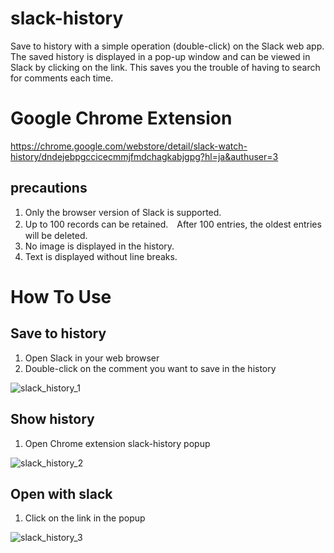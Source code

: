 # slack-history
Save to history with a simple operation (double-click) on the Slack web app.
The saved history is displayed in a pop-up window and can be viewed in Slack by clicking on the link.
This saves you the trouble of having to search for comments each time.

# Google Chrome Extension
https://chrome.google.com/webstore/detail/slack-watch-history/dndejebpgccicecmmjfmdchagkabjgpg?hl=ja&authuser=3

## precautions
1. Only the browser version of Slack is supported.
2. Up to 100 records can be retained.　After 100 entries, the oldest entries will be deleted.
3. No image is displayed in the history.
4. Text is displayed without line breaks.

# How To Use
## Save to history
1. Open Slack in your web browser
2. Double-click on the comment you want to save in the history

![slack_history_1](https://user-images.githubusercontent.com/31529905/193101958-90e45397-81f1-4035-8e15-d9fb2c3f6041.png)

## Show history

1. Open Chrome extension slack-history popup

![slack_history_2](https://user-images.githubusercontent.com/31529905/193102009-3c2909b2-828c-4658-a997-748906e7ef68.png)


## Open with slack

1. Click on the link in the popup

![slack_history_3](https://user-images.githubusercontent.com/31529905/193102210-f1e57d0c-85d4-4306-8647-4909e22f37f5.png)
